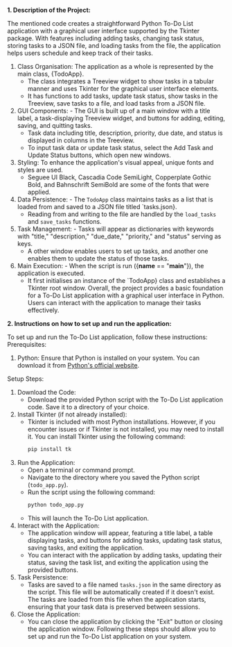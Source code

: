 **1. Description of the Project:**

The mentioned code creates a straightforward Python To-Do List application with a graphical user interface supported by the Tkinter package. With features including adding tasks, changing task status, storing tasks to a JSON file, and loading tasks from the file, the application helps users schedule and keep track of their tasks.
1. Class Organisation: The application as a whole is represented by the main class, {TodoApp}.
   - The class integrates a Treeview widget to show tasks in a tabular manner and uses Tkinter for the graphical user interface elements.
   - It has functions to add tasks, update task status, show tasks in the Treeview, save tasks to a file, and load tasks from a JSON file.
2. GUI Components: - The GUI is built up of a main window with a title label, a task-displaying Treeview widget, and buttons for adding, editing, saving, and quitting tasks.
   - Task data including title, description, priority, due date, and status is displayed in columns in the Treeview.
   - To input task data or update task status, select the Add Task and Update Status buttons, which open new windows.
3. Styling: To enhance the application's visual appeal, unique fonts and styles are used.
   - Seguee UI Black, Cascadia Code SemiLight, Copperplate Gothic Bold, and Bahnschrift SemiBold are some of the fonts that were applied.
4. Data Persistence: - The `TodoApp` class maintains tasks as a list that is loaded from and saved to a JSON file titled `tasks.json}.
   - Reading from and writing to the file are handled by the `load_tasks` and `save_tasks` functions.
5. Task Management: - Tasks will appear as dictionaries with keywords with "title," "description," "due_date," "priority," and "status" serving as keys.
   - A other window enables users to set up tasks, and another one enables them to update the status of those tasks.
6. Main Execution: - When the script is run ({__name__ == "__main__"}), the application is executed.
   - It first initialises an instance of the `TodoApp} class and establishes a Tkinter root window.
Overall, the project provides a basic foundation for a To-Do List application with a graphical user interface in Python. Users can interact with the application to manage their tasks effectively.



**2. Instructions on how to set up and run the application:**

To set up and run the To-Do List application, follow these instructions:
Prerequisites:
1. Python: Ensure that Python is installed on your system. You can download it from [Python's official website](https://www.python.org/downloads/).

Setup Steps:
1. Download the Code:
   - Download the provided Python script with the To-Do List application code. Save it to a directory of your choice.
2. Install Tkinter (if not already installed):
   - Tkinter is included with most Python installations. However, if you encounter issues or if Tkinter is not installed, you may need to install it. You can install Tkinter using the following command:
     ```bash
     pip install tk
     ```
3. Run the Application:
   - Open a terminal or command prompt.
   - Navigate to the directory where you saved the Python script (`todo_app.py`).
   - Run the script using the following command:
     ```bash
     python todo_app.py
     ```
   - This will launch the To-Do List application.
4. Interact with the Application:
   - The application window will appear, featuring a title label, a table displaying tasks, and buttons for adding tasks, updating task status, saving tasks, and exiting the application.
   - You can interact with the application by adding tasks, updating their status, saving the task list, and exiting the application using the provided buttons.
5. Task Persistence:
   - Tasks are saved to a file named `tasks.json` in the same directory as the script. This file will be automatically created if it doesn't exist. The tasks are loaded from this file when the application starts, ensuring that your task data is preserved between sessions.
6. Close the Application:
   - You can close the application by clicking the "Exit" button or closing the application window.
Following these steps should allow you to set up and run the To-Do List application on your system.
